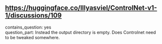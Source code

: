## https://huggingface.co/lllyasviel/ControlNet-v1-1/discussions/109

contains_question: yes  
question_part: Instead the output directory is empty.  Does Controlnet need to be tweaked somewhere. 